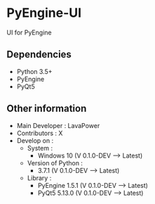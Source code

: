 # PyEngine-UI

UI for PyEngine

## Dependencies

- Python 3.5+
- PyEngine
- PyQt5

## Other information

- Main Developer : LavaPower
- Contributors : X
- Develop on :
  - System :
    - Windows 10 (V 0.1.0-DEV --> Latest)
  - Version of Python :
    - 3.7.1 (V 0.1.0-DEV --> Latest)
  - Library :
    - PyEngine 1.5.1 (V 0.1.0-DEV --> Latest)
    - PyQt5 5.13.0 (V 0.1.0-DEV --> Latest)
